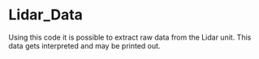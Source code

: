 # Lidar_Data
Using this code it is possible to extract raw data from the Lidar unit. This data gets interpreted and may be printed out.
